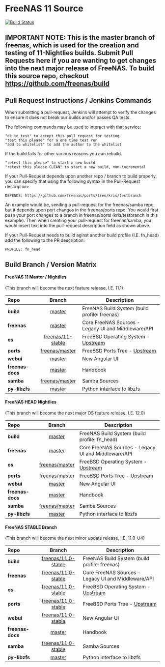 FreeNAS 11 Source
=============
[![Build Status](https://builds.ixsystems.com/jenkins/buildStatus/icon?job=FreeNAS%20-%20Master%20-%20Incremental%20Build)](https://builds.ixsystems.com/jenkins/job/FreeNAS%20-%20Master%20-%20Incremental%20Build/)

## IMPORTANT NOTE:  This is the master branch of freenas, which is used for the creation and testing of 11-Nightlies builds. Submit Pull Requests here if you are wanting to get changes into the next major release of FreeNAS. To build this source repo, checkout https://github.com/freenas/build

## Pull Request Instructions / Jenkins Commands

When submitting a pull-request, Jenkins will attempt to verify the changes to ensure it does not break our builds and/or passes QA tests.

The following commands may be used to interact with that service:

    "ok to test" to accept this pull request for testing
    "test this please" for a one time test run
    "add to whitelist" to add the author to the whitelist

If the build fails for other various reasons you can rebuild.

    "retest this please" to start a new build
    "retest this please CLEAN" to start a new build, non-incremental


If your Pull-Request depends upon another repo / branch to build properly, you can specify that using the following syntax in the Pull-Request description:

```DEPENDS: https://github.com/freenas/ports/tree/kris/testbranch```

An example would be, sending a pull-request for the freenas/samba repo, but it depends upon port changes in the freenas/ports repo. You would first
push your port changes to a branch in freenas/ports (kris/testbranch in this example). Then when creating your pull-request for freenas/samba, you would
insert text into the pull-request description field as shown above.


If your Pull-Request needs to build aginst another build profile (I.E. fn_head) add the following to the PR description:

```PROFILE: fn_head```



## Build Branch / Version Matrix

#### FreeNAS 11 Master / Nightlies
(This branch will become the next feature release, I.E. 11.1)

| Repo         | Branch            | Description |
|:-------------|:-----------------:|-------------|
| **build**  | [master](https://github.com/freenas/build/tree/master/) | FreeNAS Build System (build profile: freenas)|
| **freenas**  | [master](https://github.com/freenas/freenas/tree/master/) | Core FreeNAS Sources - Legacy UI and Middleware/API |
| **os**  | [freenas/11-stable](https://github.com/freenas/os/tree/freenas/11-stable/) | FreeBSD Operating System - [Upstream](https://github.com/freebsd/freebsd/tree/11-stable) |
| **ports**  | [freenas/master](https://github.com/freenas/ports/tree/freenas/master/) | FreeBSD Ports Tree - [Upstream](https://github.com/freebsd/freebsd-ports/tree/master) |
| **webui**  | [master](https://github.com/freenas/webui/tree/master/) | New Angular UI |
| **freenas-docs**  | [master](https://github.com/freenas/freenas-docs/tree/master/) | Handbook |
| **samba**  | [freenas/master](https://github.com/freenas/samba/tree/freenas/master) | Samba Sources |
| **py-libzfs**  | [master](https://github.com/freenas/py-libzfs/tree/master/) | Python interface to libzfs |


#### FreeNAS HEAD Nightlies
(This branch will become the next major OS feature release, I.E. 12.0)

| Repo         | Branch            | Description |
|:-------------|:-----------------:|-------------|
| **build**  | [master](https://github.com/freenas/build/tree/master/) | FreeNAS Build System (build profile: fn_head)|
| **freenas**  | [master](https://github.com/freenas/freenas/tree/master/) | Core FreeNAS Sources - Legacy UI and Middleware/API |
| **os**  | [freenas/master](https://github.com/freenas/os/tree/freenas/master/) | FreeBSD Operating System - [Upstream](https://github.com/freebsd/freebsd/tree/master) |
| **ports**  | [freenas/master](https://github.com/freenas/ports/tree/freenas/master/) | FreeBSD Ports Tree - [Upstream](https://github.com/freebsd/freebsd-ports/tree/master) |
| **webui**  | [master](https://github.com/freenas/webui/tree/master/) | New Angular UI |
| **freenas-docs**  | [master](https://github.com/freenas/freenas-docs/tree/master/) | Handbook |
| **samba**  | [freenas/master](https://github.com/freenas/samba/tree/freenas/master) | Samba Sources |
| **py-libzfs**  | [master](https://github.com/freenas/py-libzfs/tree/master/) | Python interface to libzfs |


#### FreeNAS STABLE Branch
(This branch will become the next minor update release, I.E. 11.0-U4)

| Repo         | Branch            | Description |
|:-------------|:-----------------:|-------------|
| **build**  | [freenas/11.0-stable](https://github.com/freenas/build/tree/freenas/11.0-stable/) | FreeNAS Build System (build profile: freenas)|
| **freenas**  | [freenas/11.0-stable](https://github.com/freenas/freenas/tree/freenas/11.0-stable/) | Core FreeNAS Sources - Legacy UI and Middleware/API |
| **os**  | [freenas/11.0-stable](https://github.com/freenas/os/tree/freenas/11.0-stable/) | FreeBSD Operating System - [Upstream](https://github.com/freebsd/freebsd/tree/stable/11) |
| **ports**  | [freenas/11.0-stable](https://github.com/freenas/ports/tree/freenas/11.0-stable/) | FreeBSD Ports Tree - [Upstream](https://github.com/freebsd/freebsd-ports/tree/branches/2017Q2) |
| **webui**  | [freenas/11.0-stable](https://github.com/freenas/webui/tree/freenas/11.0-stable/) | New Angular UI |
| **freenas-docs**  | [master](https://github.com/freenas/freenas-docs/tree/master/) | Handbook |
| **samba**  | [freenas/11.0-stable](https://github.com/freenas/samba/tree/freenas/11.0-stable/) | Samba Sources |
| **py-libzfs**  | [master](https://github.com/freenas/py-libzfs/tree/master/) | Python interface to libzfs |
